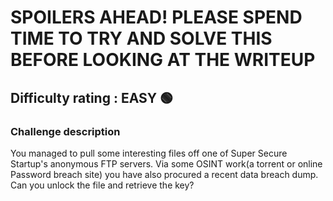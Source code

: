 <h1>SPOILERS AHEAD! PLEASE SPEND TIME TO TRY AND SOLVE THIS BEFORE LOOKING AT THE WRITEUP</h1>


<h2>Difficulty rating : EASY 🟢 </h2> 


<h3>Challenge description</h3>
You managed to pull some interesting files off one of Super Secure Startup's anonymous FTP servers. Via some OSINT work(a torrent or online Password breach site) you have also procured a recent data breach dump. Can you unlock the file and retrieve the key?

